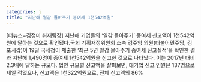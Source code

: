 ```yaml
---
categories: j
title: "지난해 일감 몰아주기 증여세 1천542억원"
---
```

[더뉴스=김정미 취재팀장] 지난해 기업들의 ‘일감 몰아주기’ 증여세 신고액이 1천542억원에 달하는 것으로 확인됐다.국회 기획재정위원회 소속 김주영 의원(더불어민주당, 김포시갑)이 19일 국세청이 제출한 ‘최근 5년 일감 몰아주기 증여세 신고실적’을 확인한 결과 지난해 1,490명이 증여세 1천542억원을 신고한 것으로 나타났다. 이는 2017년 대비 2.3배에 달하는 규모다.																법인 규모별 신고액을 살펴보면, 대기업 신고 인원은 137명으로 제일 적었으나, 신고액은 1천322억원으로, 전체 신고액의 86%